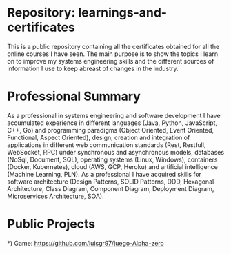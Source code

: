 # Repository: learnings-and-certificates

This is a public repository containing all the certificates obtained for all the online courses I have seen. The main purpose is to show the topics I learn on to improve my systems engineering skills and the different sources of information I use to keep abreast of changes in the industry.

# Professional Summary

As a professional in systems engineering and software development I have accumulated experience in different languages (Java, Python, JavaScript, C++, Go) and programming paradigms (Object Oriented, Event Oriented, Functional, Aspect Oriented), design, creation and integration of applications in different web communication standards (Rest, Restfull, WebSocket, RPC) under synchronous and asynchronous models, databases (NoSql, Document, SQL), operating systems (Linux, Windows), containers (Docker, Kubernetes), cloud (AWS, GCP, Heroku) and artificial intelligence (Machine Learning, PLN). As a professional I have acquired skills for software architecture (Design Patterns, SOLID Patterns, DDD, Hexagonal Architecture, Class Diagram, Component Diagram, Deployment Diagram, Microservices Architecture, SOA).

# Public Projects
*) Game: https://github.com/luisgr97/juego-Alpha-zero
